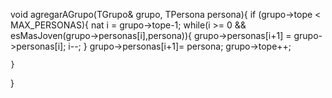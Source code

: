 void agregarAGrupo(TGrupo& grupo, TPersona persona){
    if (grupo->tope < MAX_PERSONAS){
        nat i = grupo->tope-1;
        while(i >= 0 && esMasJoven(grupo->personas[i],persona)){
            grupo->personas[i+1] = grupo->personas[i];
            i--;
        }
        grupo->personas[i+1]= persona;
        grupo->tope++;

    }
}

